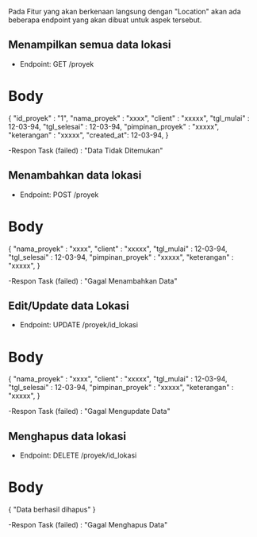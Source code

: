 Pada Fitur yang akan berkenaan langsung dengan "Location" akan ada beberapa endpoint yang akan dibuat untuk aspek tersebut.

## Menampilkan semua data lokasi
- Endpoint: GET /proyek

# Body
{
   "id_proyek" : "1",
   "nama_proyek" : "xxxx",
   "client" : "xxxxx",
   "tgl_mulai" : 12-03-94,
   "tgl_selesai" : 12-03-94,
   "pimpinan_proyek" : "xxxxx",
   "keterangan" : "xxxxx",
   "created_at": 12-03-94,
}

-Respon Task (failed) : "Data Tidak Ditemukan"

## Menambahkan data lokasi
- Endpoint: POST /proyek

# Body
{
   "nama_proyek" : "xxxx",
   "client" : "xxxxx",
   "tgl_mulai" : 12-03-94,
   "tgl_selesai" : 12-03-94,
   "pimpinan_proyek" : "xxxxx",
   "keterangan" : "xxxxx",
}

-Respon Task (failed) : "Gagal Menambahkan Data"

## Edit/Update data Lokasi
- Endpoint: UPDATE /proyek/id_lokasi

# Body
{
   "nama_proyek" : "xxxx",
   "client" : "xxxxx",
   "tgl_mulai" : 12-03-94,
   "tgl_selesai" : 12-03-94,
   "pimpinan_proyek" : "xxxxx",
   "keterangan" : "xxxxx",
}

-Respon Task (failed) : "Gagal Mengupdate Data"

## Menghapus data lokasi
- Endpoint: DELETE /proyek/id_lokasi

# Body
{
   "Data berhasil dihapus"
}

-Respon Task (failed) : "Gagal Menghapus Data"